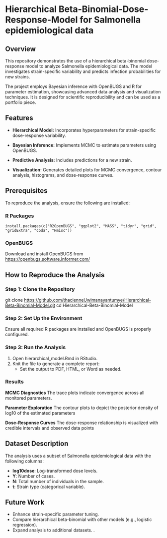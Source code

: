 # Hierarchical Beta-Binomial-Dose-Response-Model for Salmonella epidemiological data

## Overview
This repository demonstrates the use of a hierarchical beta-binomial dose-response model to analyze Salmonella epidemiological data. The model investigates strain-specific variability and predicts infection probabilities for new strains.

The project employs Bayesian inference with OpenBUGS and R for parameter estimation, showcasing advanced data analysis and visualization techniques. It is designed for scientific reproducibility and can be used as a portfolio piece.

 ## Features

- **Hierarchical Model:** Incorporates hyperparameters for strain-specific dose-response variability.
* **Bayesian Inference:** Implements MCMC to estimate parameters using OpenBUGS.
+ **Predictive Analysis:** Includes predictions for a new strain.
- **Visualization:** Generates detailed plots for MCMC convergence, contour analysis, histograms, and dose-response curves.

 ## Prerequisites

 To reproduce the analysis, ensure the following are installed:

 ### R Packages
 `install.packages(c("R2OpenBUGS", "ggplot2", "MASS", "tidyr", "grid", "gridExtra", "coda", "Hmisc"))`

### OpenBUGS
Download and install OpenBUGS from https://openbugs.software.informer.com/
## How to Reproduce the Analysis
### Step 1: Clone the Repository
git clone https://github.com/thacienneUwimanayantumye/Hierarchical-Beta-Binomial-Model.git
cd Hierarchical-Beta-Binomial-Model

### Step 2: Set Up the Environment
Ensure all required R packages are installed and OpenBUGS is properly configured.

### Step 3: Run the Analysis
1. Open hierarchical_model.Rmd in RStudio.
2. Knit the file to generate a complete report:
   - Set the output to PDF, HTML, or Word as needed.

### Results

**MCMC Diagnostics**
  The trace plots indicate convergence across all monitored parameters.
  
**Parameter Exploration**
The contour plots to depict the posterior density of log10 of the estimated parameters

**Dose-Response Curves**
The dose-response relationship is visualized with credible intervals and observed data points

## Dataset Description
The analysis uses a subset of Salmonella epidemiological data with the following columns:

- **log10dose**: Log-transformed dose levels.
- **Y**: Number of cases.
- **N**: Total number of individuals in the sample.
- **t**: Strain type (categorical variable).

## Future Work
- Enhance strain-specific parameter tuning.
- Compare hierarchical beta-binomial with other models (e.g., logistic regression).
- Expand analysis to additional datasets.
 .
